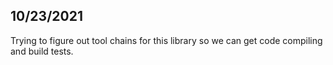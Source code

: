 
## 10/23/2021

Trying to figure out tool chains for this library so we can get code compiling and build tests.
